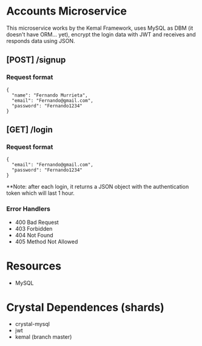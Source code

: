# Accounts Microservice

  This microservice works by the Kemal Framework, uses MySQL as DBM (it doesn't have ORM... yet), encrypt the login data with JWT and receives and responds data       using JSON.
  
  <h2> [POST]   /signup </h3>
  <h3> Request format </h1>
  
  ```
  {
    "name": "Fernando Murrieta",
    "email": "Fernando@gmail.com",
    "password": "Fernando1234"
  }
```
  
  
  
  
  <h2> [GET]   /login </h3>
  <h3> Request format </h1>
  
  ```
  {
    "email": "Fernando@gmail.com",
    "password": "Fernando1234"
  }
```
  **Note: after each login, it returns a JSON object with the authentication token which will last 1 hour.

  <h3> Error Handlers </h3>
 
  -  400 Bad Request
  -  403 Forbidden
  -  404 Not Found
  -  405 Method Not Allowed
  
  
# Resources

  - MySQL

# Crystal Dependences (shards)

 - crystal-mysql
 - jwt
 - kemal (branch master)


